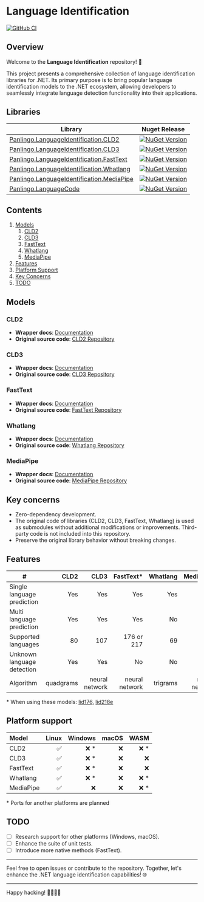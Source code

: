 ﻿# Language Identification

[![GitHub CI](https://github.com/gluschenko/language-identification/actions/workflows/github-ci.yml/badge.svg)](https://github.com/gluschenko/language-identification/actions/workflows/github-ci.yml)

## Overview

Welcome to the **Language Identification** repository! 🚀

This project presents a comprehensive collection of language identification 
libraries for .NET. Its primary purpose is to bring popular 
language identification models to the .NET ecosystem, 
allowing developers to seamlessly integrate language detection 
functionality into their applications.

## Libraries

| Library | Nuget Release |
| ------ | ------ |
| [Panlingo.LanguageIdentification.CLD2](./README_CLD2.md) |  [![NuGet Version](https://buildstats.info/nuget/Panlingo.LanguageIdentification.CLD2?includePreReleases=true)](https://www.nuget.org/packages/Panlingo.LanguageIdentification.CLD2/) |
| [Panlingo.LanguageIdentification.CLD3](./README_CLD3.md) |  [![NuGet Version](https://buildstats.info/nuget/Panlingo.LanguageIdentification.CLD3?includePreReleases=true)](https://www.nuget.org/packages/Panlingo.LanguageIdentification.CLD3/) |
| [Panlingo.LanguageIdentification.FastText](./README_FASTTEXT.md) |  [![NuGet Version](https://buildstats.info/nuget/Panlingo.LanguageIdentification.FastText?includePreReleases=true)](https://www.nuget.org/packages/Panlingo.LanguageIdentification.FastText/) |
| [Panlingo.LanguageIdentification.Whatlang](./README_WHATLANG.md) |  [![NuGet Version](https://buildstats.info/nuget/Panlingo.LanguageIdentification.Whatlang?includePreReleases=true)](https://www.nuget.org/packages/Panlingo.LanguageIdentification.Whatlang/) |
| [Panlingo.LanguageIdentification.MediaPipe](./README_MEDIAPIPE.md) |  [![NuGet Version](https://buildstats.info/nuget/Panlingo.LanguageIdentification.MediaPipe?includePreReleases=true)](https://www.nuget.org/packages/Panlingo.LanguageIdentification.MediaPipe/) |
| [Panlingo.LanguageCode](./README_LANGUAGE_CODE.md) |  [![NuGet Version](https://buildstats.info/nuget/Panlingo.LanguageCode?includePreReleases=true)](https://www.nuget.org/packages/Panlingo.LanguageCode/) |

## Contents

1. [Models](#models)
    1. [CLD2](#cld2)
    2. [CLD3](#cld3)
    3. [FastText](#fasttext)
    4. [Whatlang](#whatlang)
    5. [MediaPipe](#mediapipe)
2. [Features](#features)
3. [Platform Support](#platform-support)
4. [Key Concerns](#key-concerns)
5. [TODO](#todo)

## Models

### CLD2
- **Wrapper docs**: [Documentation](./README_CLD2.md)
- **Original source code**: [CLD2 Repository](https://github.com/CLD2Owners/cld2)

### CLD3
- **Wrapper docs**: [Documentation](./README_CLD3.md)
- **Original source code**: [CLD3 Repository](https://github.com/google/cld3)

### FastText
- **Wrapper docs**: [Documentation](./README_FASTTEXT.md)
- **Original source code**: [FastText Repository](https://github.com/facebookresearch/fastText)

### Whatlang
- **Wrapper docs**: [Documentation](./README_WHATLANG.md)
- **Original source code**: [Whatlang Repository](https://github.com/greyblake/whatlang-rs)

### MediaPipe
- **Wrapper docs**: [Documentation](./README_MEDIAPIPE.md)
- **Original source code**: [MediaPipe Repository](https://github.com/google-ai-edge/mediapipe)

## Key concerns

- Zero-dependency development. 
- The original code of libraries (CLD2, CLD3, FastText, Whatlang) is used as submodules without additional modifications or improvements. Third-party code is not included into this repository.
- Preserve the original library behavior without breaking changes.

## Features

| # | CLD2 | CLD3 | FastText* | Whatlang | MediaPipe |
| - | ---: | ---: | --------: | -------: | --------: |
| Single language prediction | Yes | Yes | Yes | Yes | Yes |
| Multi language prediction | Yes | Yes | Yes | No | Yes |
| Supported languages | 80 | 107 | 176 or 217 | 69 | 110 |
| Unknown language detection | Yes | Yes | No | No | Yes |
| Algorithm | quadgrams | neural network | neural network | trigrams | neural network |

\* When using these models: 
[lid176](https://fasttext.cc/docs/en/language-identification.html), 
[lid218e](https://huggingface.co/facebook/fasttext-language-identification)

## Platform support

| Model     | Linux | Windows | macOS | WASM |
| :-------- | ----: | ------: | ----: | ---: |
| CLD2      | ✅   | ❌ *   | ❌    | ❌ * |
| CLD3      | ✅   | ❌ *   | ❌    | ❌   |
| FastText  | ✅   | ❌ *   | ❌    | ❌   |
| Whatlang  | ✅   | ❌ *   | ❌    | ❌ * |
| MediaPipe | ✅   | ❌     | ❌    | ❌ * |

\* Ports for another platforms are planned

## TODO

- [ ] Research support for other platforms (Windows, macOS).
- [ ] Enhance the suite of unit tests.
- [ ] Introduce more native methods (FastText).

---

Feel free to open issues or contribute to the repository. Together, let's enhance the .NET language identification capabilities! 🌐

---

Happy hacking! 👩‍💻👨‍💻